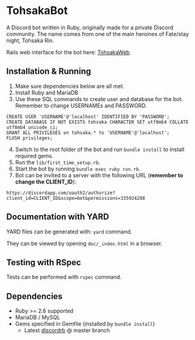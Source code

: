 # TohsakaBot
A Discord bot written in Ruby, originally made for a private Discord community. The name comes from one of the main heroines of Fate/stay night, Tohsaka Rin.

Rails web interface for the bot here: [TohsakaWeb](https://github.com/Luukuton/TohsakaWeb).

## Installation & Running
1. Make sure dependencies below are all met.
2. Install Ruby and MariaDB
3. Use these SQL commands to create user and database for the bot. Remember to change USERNAMEs and PASSWORD. 
```
CREATE USER 'USERNAME'@'localhost' IDENTIFIED BY 'PASSWORD';
CREATE DATABASE IF NOT EXISTS tohsaka CHARACTER SET utf8mb4 COLLATE utf8mb4_unicode_ci;
GRANT ALL PRIVILEGES on tohsaka.* to 'USERNAME'@'localhost';
FLUSH privileges;
```

4. Switch to the root folder of the bot and run `bundle install` to install required gems.
5. Run the `lib/first_time_setup.rb`.
6. Start the bot by running `bundle exec ruby run.rb`.
7. Bot can be invited to a server with the following URL (**remember to change the CLIENT_ID**): 
```
https://discordapp.com/oauth2/authorize?client_id=CLIENT_ID&scope=bot&permissions=335924288
```

## Documentation with YARD
YARD files can be generated with: `yard` command.

They can be viewed by opening `doc/_index.html` in a browser.

## Testing with RSpec
Tests can be performed with `rspec` command.

## Dependencies
* Ruby >= 2.6 supported
* MariaDB / MySQL 
* Gems specified in Gemfile (installed by `bundle install`)
  * Latest [discordrb](https://github.com/discordrb/discordrb) @ master branch
